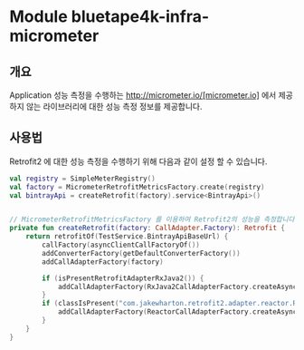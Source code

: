 # Module bluetape4k-infra-micrometer

## 개요

Application 성능 측정을 수행하는 http://micrometer.io/[micrometer.io] 에서 제공하지 않는 라이브러리에 대한 성능 측정 정보를 제공합니다.

## 사용법

Retrofit2 에 대한 성능 측정을 수행하기 위해 다음과 같이 설정 할 수 있습니다.

```kotlin
val registry = SimpleMeterRegistry()
val factory = MicrometerRetrofitMetricsFactory.create(registry)
val bintrayApi = createRetrofit(factory).service<BintrayApi>()


// MicrometerRetrofitMetricsFactory 를 이용하여 Retrofit2의 성능을 측정합니다.
private fun createRetrofit(factory: CallAdapter.Factory): Retrofit {
    return retrofitOf(TestService.BintrayApiBaseUrl) {
        callFactory(asyncClientCallFactoryOf())
        addConverterFactory(getDefaultConverterFactory())
        addCallAdapterFactory(factory)                           

        if (isPresentRetrofitAdapterRxJava2()) {
            addCallAdapterFactory(RxJava2CallAdapterFactory.createAsync())
        }
        if (classIsPresent("com.jakewharton.retrofit2.adapter.reactor.ReactorCallAdapterFactory")) {
            addCallAdapterFactory(ReactorCallAdapterFactory.createAsync())
        }
    }
}
```
